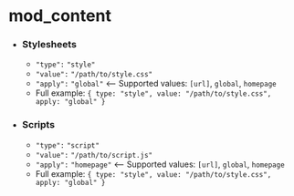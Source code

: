 # mod_content
* ### Stylesheets
    * `"type":` `"style"`
    * `"value":` `"/path/to/style.css"`
    * `"apply":` `"global"` <-- Supported values: `[url]`, `global`, `homepage`
    * Full example: `{ type: "style", value: "/path/to/style.css", apply: "global" }`
* ### Scripts
    * `"type":` `"script"`
    * `"value":` `"/path/to/script.js"`
    * `"apply":` `"homepage"` <-- Supported values: `[url]`, `global`, `homepage`
    * Full example: `{ type: "style", value: "/path/to/style.css", apply: "global" }`
